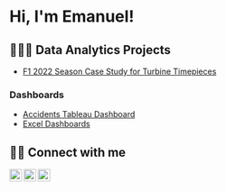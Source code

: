<h1>Hi, I'm Emanuel! 

<h2>👨🏼‍💻 Data Analytics Projects</h2>

- [F1 2022 Season Case Study for Turbine Timepieces](https://github.com/EmaStehr/F1-2022-Season-Analysis/tree/main)

<h3>Dashboards</h3>

- [Accidents Tableau Dashboard](https://github.com/EmaStehr/Accidents-Tableau-Dashboard)
- [Excel Dashboards](https://github.com/EmaStehr/Excel-Dashboards)

<h2>🤳🏼 Connect with me</h2>

[<img align="left" alt="JoshMadakor | Twitter" width="22px" src="https://cdn.jsdelivr.net/npm/simple-icons@v3/icons/twitter.svg" />][twitter]
[<img align="left" alt="JoshMadakor | LinkedIn" width="22px" src="https://cdn.jsdelivr.net/npm/simple-icons@v3/icons/linkedin.svg" />][linkedin]
[<img align="left" alt="JoshMadakor | Instagram" width="22px" src="https://cdn.jsdelivr.net/npm/simple-icons@v3/icons/instagram.svg" />][instagram]

[twitter]: https://twitter.com/EmaStehr
[instagram]: https://www.instagram.com/emastehr/
[linkedin]: https://www.linkedin.com/in/emanuel-stehr/
